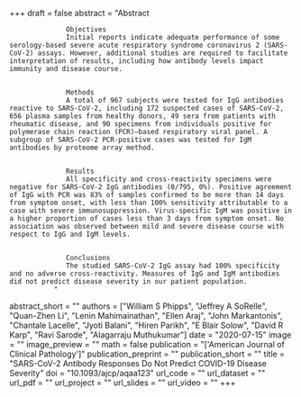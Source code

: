 +++
draft = false
abstract = "Abstract
               
                  Objectives
                  Initial reports indicate adequate performance of some serology-based severe acute respiratory syndrome coronavirus 2 (SARS-CoV-2) assays. However, additional studies are required to facilitate interpretation of results, including how antibody levels impact immunity and disease course.
               
               
                  Methods
                  A total of 967 subjects were tested for IgG antibodies reactive to SARS-CoV-2, including 172 suspected cases of SARS-CoV-2, 656 plasma samples from healthy donors, 49 sera from patients with rheumatic disease, and 90 specimens from individuals positive for polymerase chain reaction (PCR)–based respiratory viral panel. A subgroup of SARS-CoV-2 PCR-positive cases was tested for IgM antibodies by proteome array method.
               
               
                  Results
                  All specificity and cross-reactivity specimens were negative for SARS-CoV-2 IgG antibodies (0/795, 0%). Positive agreement of IgG with PCR was 83% of samples confirmed to be more than 14 days from symptom onset, with less than 100% sensitivity attributable to a case with severe immunosuppression. Virus-specific IgM was positive in a higher proportion of cases less than 3 days from symptom onset. No association was observed between mild and severe disease course with respect to IgG and IgM levels.
               
               
                  Conclusions
                  The studied SARS-CoV-2 IgG assay had 100% specificity and no adverse cross-reactivity. Measures of IgG and IgM antibodies did not predict disease severity in our patient population.
               "
abstract_short = ""
authors = ["William S Phipps", "Jeffrey A SoRelle", "Quan-Zhen Li", "Lenin Mahimainathan", "Ellen Araj", "John Markantonis", "Chantale Lacelle", "Jyoti Balani", "Hiren Parikh", "E Blair Solow", "David R Karp", "Ravi Sarode", "Alagarraju Muthukumar"]
date = "2020-07-15"
image = ""
image_preview = ""
math = false
publication = "['American Journal of Clinical Pathology']"
publication_preprint = ""
publication_short = ""
title = "SARS-CoV-2 Antibody Responses Do Not Predict COVID-19 Disease Severity"
doi = "10.1093/ajcp/aqaa123"
url_code = ""
url_dataset = ""
url_pdf = ""
url_project = ""
url_slides = ""
url_video = ""
+++